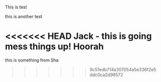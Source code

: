 This is test

this is another test

<<<<<<< HEAD
Jack - this is going mess things up! Hoorah
=======
this is something from Sha
>>>>>>> 9c51edb714a307054a5e336f2e5ddc0ca2d98572

